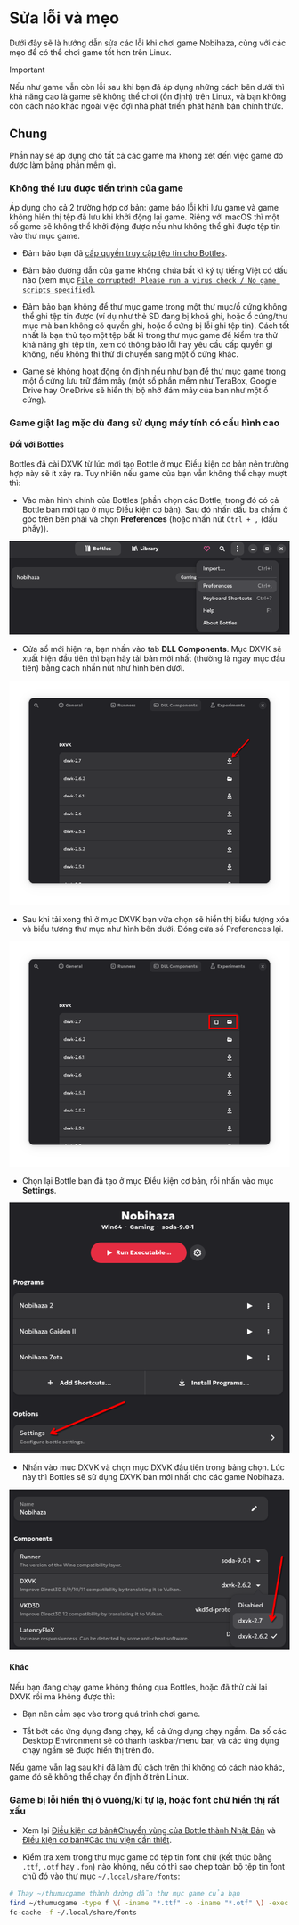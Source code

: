 # Sửa lỗi và mẹo

Dưới đây sẽ là hướng dẫn sửa các lỗi khi chơi game Nobihaza, cùng với các mẹo để có thể chơi game tốt hơn trên Linux.

> [!IMPORTANT]
> Nếu như game vẫn còn lỗi sau khi bạn đã áp dụng những cách bên dưới thì khả năng cao là game sẽ không thể chơi (ổn định) trên Linux, và bạn không còn cách nào khác ngoài việc đợi nhà phát triển phát hành bản chính thức.

## Chung

Phần này sẽ áp dụng cho tất cả các game mà không xét đến việc game đó được làm bằng phần mềm gì.

### Không thể lưu được tiến trình của game

Áp dụng cho cả 2 trường hợp cơ bản: game báo lỗi khi lưu game và game không hiển thị tệp đã lưu khi khởi động lại game. Riêng với macOS thì một số game sẽ không thể khởi động được nếu như không thể ghi được tệp tin vào thư mục game.

* Đảm bảo bạn đã [cấp quyền truy cập tệp tin cho Bottles](1.%20Điều%20kiện%20cơ%20bản.md#cấp-quyền-truy-cập-tệp-tin-cho-bottles).

* Đảm bảo đường dẫn của game không chứa bất kì ký tự tiếng Việt có dấu nào (xem mục [`File corrupted! Please run a virus check / No game scripts specified`](#file-corrupted-please-run-a-virus-check--no-game-scripts-specified)).

* Đảm bảo bạn không để thư mục game trong một thư mục/ổ cứng không thể ghi tệp tin được (ví dụ như thẻ SD đang bị khoá ghi, hoặc ổ cứng/thư mục mà bạn không có quyền ghi, hoặc ổ cứng bị lỗi ghi tệp tin). Cách tốt nhất là bạn thử tạo một tệp bất kì trong thư mục game để kiểm tra thử khả năng ghi tệp tin, xem có thông báo lỗi hay yêu cầu cấp quyền gì không, nếu không thì thử di chuyển sang một ổ cứng khác.

* Game sẽ không hoạt động ổn định nếu như bạn để thư mục game trong một ổ cứng lưu trữ đám mây (một số phần mềm như TeraBox, Google Drive hay OneDrive sẽ hiển thị bộ nhớ đám mây của bạn như một ổ cứng).

### Game giật lag mặc dù đang sử dụng máy tính có cấu hình cao

#### Đối với Bottles

Bottles đã cài DXVK từ lúc mới tạo Bottle ở mục Điều kiện cơ bản nên trường hợp này sẽ ít xảy ra. Tuy nhiên nếu game của bạn vẫn không thể chạy mượt thì:

* Vào màn hình chính của Bottles (phần chọn các Bottle, trong đó có cả Bottle bạn mới tạo ở mục Điều kiện cơ bản). Sau đó nhấn dấu ba chấm ở góc trên bên phải và chọn **Preferences** (hoặc nhấn nút `Ctrl + ,` (dấu phẩy)).

![34](images/image-33.png)

* Cửa sổ mới hiện ra, bạn nhấn vào tab **DLL Components**. Mục DXVK sẽ xuất hiện đầu tiên thì bạn hãy tải bản mới nhất (thường là ngay mục đầu tiên) bằng cách nhấn nút như hình bên dưới.

![35](images/image-34.png)

* Sau khi tải xong thì ở mục DXVK bạn vừa chọn sẽ hiển thị biểu tượng xóa và biểu tượng thư mục như hình bên dưới. Đóng cửa sổ Preferences lại.

![36](images/image-35.png)

* Chọn lại Bottle bạn đã tạo ở mục Điều kiện cơ bản, rồi nhấn vào mục **Settings**.

![37](images/image-36.png)

* Nhấn vào mục DXVK và chọn mục DXVK đầu tiên trong bảng chọn. Lúc này thì Bottles sẽ sử dụng DXVK bản mới nhất cho các game Nobihaza.

![38](images/image-37.png)

#### Khác

Nếu bạn đang chạy game không thông qua Bottles, hoặc đã thử cài lại DXVK rồi mà không được thì:

* Bạn nên cắm sạc vào trong quá trình chơi game.

* Tắt bớt các ứng dụng đang chạy, kể cả ứng dụng chạy ngầm. Đa số các Desktop Environment sẽ có thanh taskbar/menu bar, và các ứng dụng chạy ngầm sẽ được hiển thị trên đó.

Nếu game vẫn lag sau khi đã làm đủ cách trên thì không có cách nào khác, game đó sẽ không thể chạy ổn định ở trên Linux.

### Game bị lỗi hiển thị ô vuông/kí tự lạ, hoặc font chữ hiển thị rất xấu

* Xem lại [Điều kiện cơ bản#Chuyển vùng của Bottle thành Nhật Bản](1.%20Điều%20kiện%20cơ%20bản.md#chuyển-vùng-của-bottle-thành-nhật-bản) và [Điều kiện cơ bản#Các thư viện cần thiết](1.%20Điều%20kiện%20cơ%20bản.md#các-thư-viện-cần-thiết).

* Kiểm tra xem trong thư mục game có tệp tin font chữ (kết thúc bằng `.ttf`, `.otf` hay `.fon`) nào không, nếu có thì sao chép toàn bộ tệp tin font chữ đó vào thư mục `~/.local/share/fonts`:

```sh
# Thay ~/thumucgame thành đường dẫn thư mục game của bạn
find ~/thumucgame -type f \( -iname "*.ttf" -o -iname "*.otf" \) -exec cp {} ~/.local/share/fonts/ \;
fc-cache -f ~/.local/share/fonts
```

